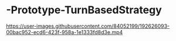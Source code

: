 # -Prototype-TurnBasedStrategy
https://user-images.githubusercontent.com/84052199/192626093-00bac952-ecd6-423f-958a-1e1333fd8d3e.mp4

